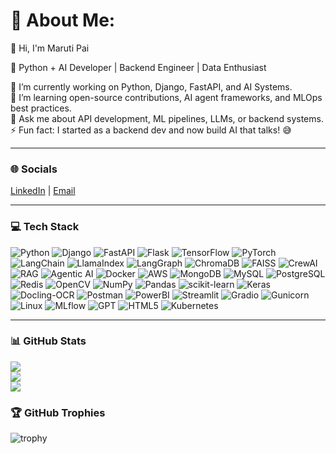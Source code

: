 # 💫 About Me:
👋 Hi, I'm Maruti Pai

🚀 Python + AI Developer | Backend Engineer | Data Enthusiast  

🔭 I’m currently working on Python, Django, FastAPI, and AI Systems.  
🌱 I’m learning open-source contributions, AI agent frameworks, and MLOps best practices.  
💬 Ask me about API development, ML pipelines, LLMs, or backend systems.  
⚡ Fun fact: I started as a backend dev and now build AI that talks! 😅  

---

### 🌐 Socials
[LinkedIn](www.linkedin.com/in/maruti-pai) | [Email](mailto:marutipai203@gmail.com)

---

### 💻 Tech Stack
![Python](https://img.shields.io/badge/Python-3776AB?style=for-the-badge&logo=python&logoColor=white)
![Django](https://img.shields.io/badge/Django-092E20?style=for-the-badge&logo=django&logoColor=white)
![FastAPI](https://img.shields.io/badge/FastAPI-009688?style=for-the-badge&logo=fastapi)
![Flask](https://img.shields.io/badge/Flask-000000?style=for-the-badge&logo=flask&logoColor=white)
![TensorFlow](https://img.shields.io/badge/TensorFlow-FF6F00?style=for-the-badge&logo=tensorflow&logoColor=white)
![PyTorch](https://img.shields.io/badge/PyTorch-EE4C2C?style=for-the-badge&logo=pytorch&logoColor=white)
![LangChain](https://img.shields.io/badge/LangChain-FF9900?style=for-the-badge)
![LlamaIndex](https://img.shields.io/badge/LlamaIndex-000000?style=for-the-badge)
![LangGraph](https://img.shields.io/badge/LangGraph-1DA1F2?style=for-the-badge)
![ChromaDB](https://img.shields.io/badge/ChromaDB-FF4500?style=for-the-badge)
![FAISS](https://img.shields.io/badge/FAISS-4285F4?style=for-the-badge)
![CrewAI](https://img.shields.io/badge/CrewAI-0A74DA?style=for-the-badge)
![RAG](https://img.shields.io/badge/RAG-FF0000?style=for-the-badge)
![Agentic AI](https://img.shields.io/badge/AgenticAI-00C853?style=for-the-badge)
![Docker](https://img.shields.io/badge/Docker-2496ED?style=for-the-badge&logo=docker&logoColor=white)
![AWS](https://img.shields.io/badge/AWS-232F3E?style=for-the-badge&logo=amazon-aws&logoColor=white)
![MongoDB](https://img.shields.io/badge/MongoDB-47A248?style=for-the-badge&logo=mongodb&logoColor=white)
![MySQL](https://img.shields.io/badge/MySQL-4479A1?style=for-the-badge&logo=mysql&logoColor=white)
![PostgreSQL](https://img.shields.io/badge/PostgreSQL-316192?style=for-the-badge&logo=postgresql&logoColor=white)
![Redis](https://img.shields.io/badge/Redis-DC382D?style=for-the-badge&logo=redis&logoColor=white)
![OpenCV](https://img.shields.io/badge/OpenCV-5C3EE8?style=for-the-badge)
![NumPy](https://img.shields.io/badge/NumPy-013243?style=for-the-badge&logo=NumPy&logoColor=white)
![Pandas](https://img.shields.io/badge/Pandas-150458?style=for-the-badge&logo=pandas&logoColor=white)
![scikit-learn](https://img.shields.io/badge/scikit--learn-F7931E?style=for-the-badge&logo=scikit-learn&logoColor=white)
![Keras](https://img.shields.io/badge/Keras-D00000?style=for-the-badge&logo=keras&logoColor=white)
![Docling-OCR](https://img.shields.io/badge/Docling--OCR-0E76A8?style=for-the-badge)
![Postman](https://img.shields.io/badge/Postman-FF6C37?style=for-the-badge&logo=postman&logoColor=white)
![PowerBI](https://img.shields.io/badge/PowerBI-F2C811?style=for-the-badge&logo=microsoft-power-bi&logoColor=white)
![Streamlit](https://img.shields.io/badge/Streamlit-FF4B4B?style=for-the-badge&logo=streamlit&logoColor=white)
![Gradio](https://img.shields.io/badge/Gradio-4C1?style=for-the-badge)
![Gunicorn](https://img.shields.io/badge/Gunicorn-499848?style=for-the-badge)
![Linux](https://img.shields.io/badge/Linux-FCC624?style=for-the-badge&logo=linux&logoColor=black)
![MLflow](https://img.shields.io/badge/MLflow-000000?style=for-the-badge)
![GPT](https://img.shields.io/badge/GPT-00AEEF?style=for-the-badge)
![HTML5](https://img.shields.io/badge/HTML5-E34F26?style=for-the-badge&logo=html5&logoColor=white)
![Kubernetes](https://img.shields.io/badge/Kubernetes-326CE5?style=for-the-badge&logo=kubernetes&logoColor=white)

---

### 📊 GitHub Stats
![](https://github-readme-stats.vercel.app/api?username=marutipai7&theme=radical&hide_border=true&include_all_commits=true&count_private=true)<br/>
![](https://nirzak-streak-stats.vercel.app/?user=marutipai7&theme=dark&hide_border=true)<br/>
![](https://github-readme-stats.vercel.app/api/top-langs/?username=marutipai7&theme=dark&hide_border=true&include_all_commits=true&count_private=true&layout=compact)


### 🏆 GitHub Trophies
![trophy](https://github-profile-trophy.vercel.app/?username=marutipai7&theme=radical)
